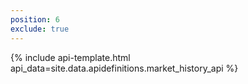 ```yaml
---
position: 6
exclude: true
---
```

{% include api-template.html api_data=site.data.apidefinitions.market_history_api %}